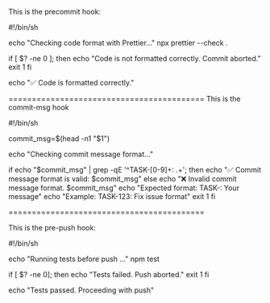This is the precommit hook:

#!/bin/sh

echo "Checking code format with Prettier..."
npx prettier --check .

if [ $? -ne 0 ]; then
echo "Code is not formatted correctly. Commit aborted."
exit 1
fi

echo "✅ Code is formatted correctly."

==========================================
This is the commit-msg hook

#!/bin/sh

commit_msg=$(head -n1 "$1")

echo "Checking commit message format..."

if echo "$commit_msg" | grep -qE '^TASK-[0-9]+: .+'; then
echo "✅ Commit message format is valid: $commit_msg"
else
echo "❌ Invalid commit message format. $commit_msg"
echo "Expected format: TASK-<number>: Your message"
echo "Example: TASK-123: Fix issue format"
exit 1
fi

==========================================

This is the pre-push hook:

#!/bin/sh

echo "Running tests before push ..."
npm test

if [ $? -ne 0]; then
echo "Tests failed. Push aborted."
exit 1
fi

echo "Tests passed. Proceeding with push"
